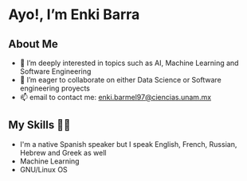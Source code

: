 # Ayo!, I’m Enki Barra 
## About Me
- 👀 I’m deeply interested in topics such as AI, Machine Learning and Software Engineering
- 💞️ I’m eager to collaborate on either Data Science or Software engineering proyects 
- 📫 email to contact me: enki.barmel97@ciencias.unam.mx

## My Skills 👨‍💻
* I'm a native Spanish speaker but I speak English, French, Russian, Hebrew and Greek as well
* Machine Learning
* GNU/Linux OS

